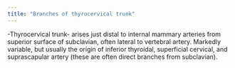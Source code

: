 ```yaml
---
title: "Branches of thyrocervical trunk"
---
```

-Thyrocervical trunk- arises just distal to internal mammary arteries from superior surface of subclavian, often lateral to vertebral artery. Markedly variable, but usually the origin of inferior thyroidal, superficial cervical, and suprascapular artery (these are often direct branches from subclavian).

